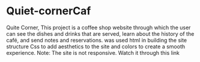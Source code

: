 # Quiet-cornerCaf
 Quite Corner, This project is a coffee shop website through which the user can see the dishes and drinks that are served, learn about the history of the café, and send notes and reservations. was used html in building the site structure Css to add aesthetics to the site and colors to create a smooth experience.
 Note: The site is not responsive.
 Watch it through this link



